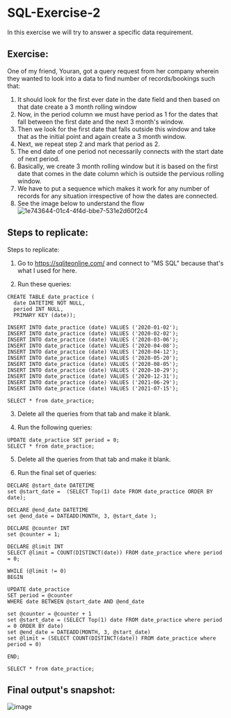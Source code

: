 # SQL-Exercise-2
In this exercise we will try to answer a specific data requirement.


## Exercise: 
One of my friend, Youran, got a query request from her company wherein they wanted to look into a data to find number of records/bookings such that:
1. It should look for the first ever date in the date field and then based on that date create a 3 month rolling window
2. Now, in the period column we must have period as 1 for the dates that fall between the first date and the next 3 month's window.
3. Then we look for the first date that falls outside this window and take that as the initial point and again create a 3 month window.
4. Next, we repeat step 2 and mark that period as 2.
5. The end date of one period not necessarily connects with the start date of next period.
6. Basically, we create 3 month rolling window but it is based on the first date that comes in the date column which is outside the pervious rolling window.
7. We have to put a sequence which makes it work for any number of records for any situation irrespective of how the dates are connected.
8. See the image below to understand the flow
![1e743644-01c4-4f4d-bbe7-531e2d60f2c4](https://user-images.githubusercontent.com/6689256/88373047-1e2edc80-cd65-11ea-9856-4b63b0084eea.jpg)


## Steps to replicate:
Steps to replicate:
1. Go to https://sqliteonline.com/ and connect to "MS SQL" because that's what I used for here.

2. Run these queries:
```
CREATE TABLE date_practice (
  date DATETIME NOT NULL,
  period INT NULL,
  PRIMARY KEY (date));
  
INSERT INTO date_practice (date) VALUES ('2020-01-02');
INSERT INTO date_practice (date) VALUES ('2020-02-02');
INSERT INTO date_practice (date) VALUES ('2020-03-06');
INSERT INTO date_practice (date) VALUES ('2020-04-08');
INSERT INTO date_practice (date) VALUES ('2020-04-12');
INSERT INTO date_practice (date) VALUES ('2020-05-20');
INSERT INTO date_practice (date) VALUES ('2020-08-05');
INSERT INTO date_practice (date) VALUES ('2020-10-29');
INSERT INTO date_practice (date) VALUES ('2020-12-31');
INSERT INTO date_practice (date) VALUES ('2021-06-29');
INSERT INTO date_practice (date) VALUES ('2021-07-15');

SELECT * from date_practice;
```

3. Delete all the queries from that tab and make it blank.

4. Run the following queries:
```
UPDATE date_practice SET period = 0;
SELECT * from date_practice;
```

5. Delete all the queries from that tab and make it blank.

6. Run the final set of queries:
```
DECLARE @start_date DATETIME 
set @start_date =  (SELECT Top(1) date FROM date_practice ORDER BY date);

DECLARE @end_date DATETIME 
set @end_date = DATEADD(MONTH, 3, @start_date );

DECLARE @counter INT
set @counter = 1;

DECLARE @limit INT
SELECT @limit = COUNT(DISTINCT(date)) FROM date_practice where period = 0;

WHILE (@limit != 0)
BEGIN

UPDATE date_practice
SET period = @counter
WHERE date BETWEEN @start_date AND @end_date

set @counter = @counter + 1
set @start_date = (SELECT Top(1) date FROM date_practice where period = 0 ORDER BY date)
set @end_date = DATEADD(MONTH, 3, @start_date)
set @limit = (SELECT COUNT(DISTINCT(date)) FROM date_practice where period = 0)

END;

SELECT * from date_practice;
```


## Final output's snapshot:
![image](https://user-images.githubusercontent.com/6689256/88373468-e1afb080-cd65-11ea-988b-1ab1e79f63c2.png)

